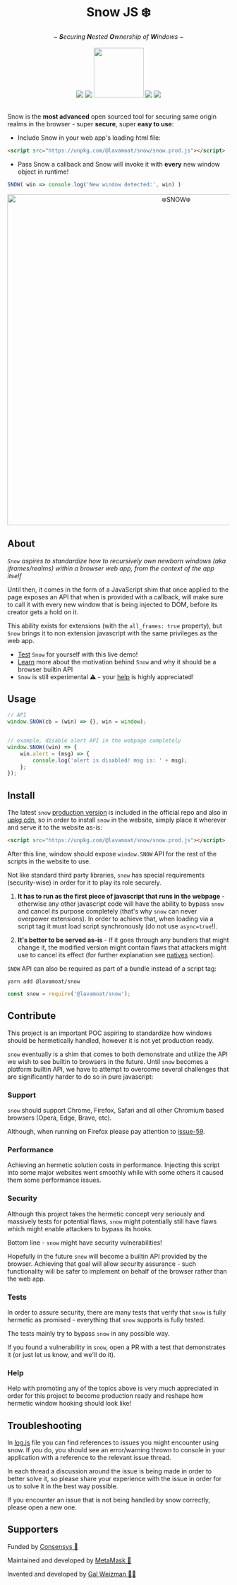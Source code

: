 <div align="center">
    <h1> Snow JS ❄️ </h1>
    <i> ~ <b>S</b>ecuring <b>N</b>ested <b>O</b>wnership of <b>W</b>indows ~ </i>
    <br><br>
    <img src="https://img.shields.io/npm/v/@lavamoat/snow"/>
    <img src="https://img.shields.io/bundlephobia/min/@lavamoat/snow"/>
    <img src="https://badges.frapsoft.com/javascript/code/javascript.svg?v=101" width="113">
    <img src="https://img.shields.io/npm/dw/@lavamoat/snow"/>
    <img src="https://img.shields.io/github/license/lavamoat/snow"/>
    <br><br>
</div>

Snow is the **most advanced** open sourced tool for securing same origin realms in the browser - super **secure**, super **easy to use**:

* Include Snow in your web app's loading html file:
```html
<script src="https://unpkg.com/@lavamoat/snow/snow.prod.js"></script>
```
* Pass Snow a callback and Snow will invoke it with **every** new window object in runtime!
```javascript
SNOW( win => console.log('New window detected:', win) )
```

<div align="center">
<img width="750" alt="❄️SNOW❄️" src="https://user-images.githubusercontent.com/13243797/219565727-12f00654-a709-4a39-87fc-5a60f643b308.png">
</div>

## About

*`Snow` aspires to standardize how to recursively own newborn windows (aka iframes/realms) within a browser web app, 
from the context of the app itself*

Until then, it comes in the form of a JavaScript shim that once applied to the page exposes an API that when is 
provided with a callback, will make sure to call it with every new window that is being 
injected to DOM, before its creator gets a hold on it.

This ability exists for extensions (with the `all_frames: true` property), but `Snow` brings it
to non extension javascript with the same privileges as the web app.

* [Test](https://lavamoat.github.io/snow/demo/) `Snow` for yourself with this live demo!
* [Learn](https://github.com/lavamoat/snow/wiki/Introducing-Snow) more about the motivation behind `Snow` and why it should be a browser builtin API
* `Snow` is still experimental ⚠️ - your [help](#contribute) is highly appreciated!

## Usage

```javascript
// API
window.SNOW(cb = (win) => {}, win = window);


// example, disable alert API in the webpage completely
window.SNOW((win) => {
    win.alert = (msg) => {
        console.log('alert is disabled! msg is: ' + msg);
    };
});
```

## Install

The latest `snow` [production version](https://raw.githubusercontent.com/lavamoat/snow/main/snow.prod.js) is included in the official repo
and also in [upkg cdn](https://unpkg.com/@lavamoat/snow/snow.prod.js), so in order to
install `snow` in the website, simply place it wherever and serve it to the website as-is:

```html
<script src="https://unpkg.com/@lavamoat/snow/snow.prod.js"></script>
```

After this line, window should expose `window.SNOW` API for the
rest of the scripts in the website to use.

Not like standard third party libraries, `snow` has special requirements (security-wise)
in order for it to play its role securely.

1. **It has to run as the first piece of javascript
   that runs in the webpage** - otherwise any other javascript code will have the ability to
   bypass `snow` and cancel its purpose completely (that's why `snow` can never overpower
   extensions). In order to achieve that, when loading via a script tag it must load script 
   synchronously (do not use `async=true`!).

2. **It's better to be served as-is** - If it goes through any bundlers that might change it,
   the modified version might contain flaws that attackers might use to cancel its effect (for further
   explanation see [natives](https://github.com/lavamoat/snow/wiki/Introducing-Snow#natives) section). 

`SNOW` API can also be required as part of a bundle instead of a script tag:

```
yarn add @lavamoat/snow
```

```javascript
const snow = require('@lavamoat/snow');
```

## Contribute

This project is an important POC aspiring to standardize how windows should be hermetically
handled, however it is not yet production ready.

`snow` eventually is a shim that comes to both demonstrate and utilize the API we wish to see builtin to browsers in the future. 
Until `snow` becomes a platform builtin API, we have to attempt to overcome several challenges that are significantly harder to do so in pure javascript:

### Support

`snow` should support Chrome, Firefox, Safari and all other Chromium based browsers (Opera, Edge, Brave, etc).

Although, when running on Firefox please pay attention to [issue-59](https://github.com/LavaMoat/snow/issues/59).

### Performance

Achieving an hermetic solution costs in performance. Injecting this script into some major
websites went smoothly while with some others it caused them some performance issues.

### Security

Although this project takes the hermetic concept very seriously and massively tests for
potential flaws, `snow` might potentially still have flaws which might enable attackers
to bypass its hooks.

Bottom line - `snow` might have security vulnerabilities!

Hopefully in the future `snow` will become a builtin API provided by the browser. 
Achieving that goal will allow security assurance - such functionality will be safer to implement 
on behalf of the browser rather than the web app.

### Tests

In order to assure security, there are many tests that verify that `snow`
is fully hermetic as promised - everything that `snow` supports is fully tested.

The tests mainly try to bypass `snow` in any possible way.

If you found a vulnerability in `snow`, open a PR with a test that demonstrates it (or just let us know, and we'll do it).

### Help

Help with promoting any of the topics above is very much appreciated in order for this project
to become production ready and reshape how hermetic window hooking should look like!

## Troubleshooting

In [log.js](https://github.com/LavaMoat/snow/blob/main/src/log.js) file you can find references
to issues you might encounter using snow. 
If you do, you should see an error/warning thrown to console in your application with a reference
to the relevant issue thread.

In each thread a discussion around the issue is being made in order to better solve it, so please
share your experience with the issue in order for us to solve it in the best way possible.

If you encounter an issue that is not being handled by snow correctly, please open a new one.

## Supporters

Funded by [Consensys 💙](https://github.com/consensys)

Maintained and developed by [MetaMask 🦊](https://github.com/MetaMask)

Invented and developed by [Gal Weizman 👋🏻](https://weizman.github.io/)
